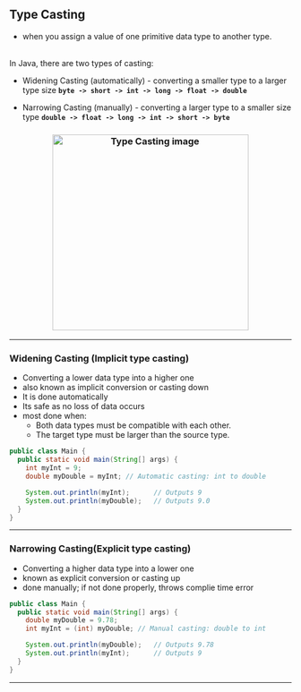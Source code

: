 ## Type Casting 

- when you assign a value of one primitive data type to another type.
<br>
In Java, there are two types of casting:

- Widening Casting (automatically) - converting a smaller type to a larger type size
**`byte -> short -> int -> long -> float -> double`**

- Narrowing Casting (manually) - converting a larger type to a smaller size type
**`double -> float -> long -> int -> short -> byte`**

<h3 align="center">
  <img src="https://static.javatpoint.com/core/images/type-casting-in-java.png" alt="Type Casting image" height="350px">
</h3>

---
### Widening Casting (Implicit type casting)
- Converting a lower data type into a higher one
- also known as implicit conversion or casting down
- It is done automatically
- Its safe as no loss of data occurs 
- most done when: 
   -  Both data types must be compatible with each other.
    - The target type must be larger than the source type.
```java 
public class Main {
  public static void main(String[] args) {
    int myInt = 9;
    double myDouble = myInt; // Automatic casting: int to double

    System.out.println(myInt);      // Outputs 9
    System.out.println(myDouble);   // Outputs 9.0
  }
}
```
---
### Narrowing Casting(Explicit type casting)
- Converting a higher data type into a lower one
- known as explicit conversion or casting up
- done manually; if not done properly, throws complie time error 
```java
public class Main {
  public static void main(String[] args) {
    double myDouble = 9.78;
    int myInt = (int) myDouble; // Manual casting: double to int

    System.out.println(myDouble);   // Outputs 9.78
    System.out.println(myInt);      // Outputs 9
  }
}
```
----
